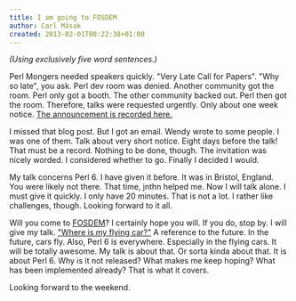 ```yaml
---
title: I am going to FOSDEM
author: Carl Mäsak
created: 2013-02-01T00:22:38+01:00
---
```

*(Using exclusively five word sentences.)*

Perl Mongers needed speakers quickly. "Very Late Call for Papers". "Why so late", you ask. Perl dev room was denied. Another community got the room. Perl only got a booth. The other community backed out. Perl then got the room. Therefore, talks were requested urgently. Only about one week notice. <a href='https://nxadm.wordpress.com/2013/01/25/perlfosdem2013-a-very-late-call-for-papers/'>The announcement is recorded here.</a>

I missed that blog post. But I got an email. Wendy wrote to some people. I was one of them. Talk about very short notice. Eight days before the talk! That must be a record. Nothing to be done, though. The invitation was nicely worded. I considered whether to go. Finally I decided I would.

My talk concerns Perl 6. I have given it before. It was in Bristol, England. You were likely not there. That time, jnthn helped me. Now I will talk alone. I must give it quickly. I only have 20 minutes. That is not a lot. I rather like challenges, though. Looking forward to it all.

Will you come to <a href='https://fosdem.org/2013/'>FOSDEM</a>? I certainly hope you will. If you do, stop by. I will give my talk. <a href='https://fosdem.org/2013/schedule/event/perl6__dude_wheres_my_flying_car/'>"Where is my flying car?"</a> A reference to the future. In the future, cars fly. Also, Perl 6 is everywhere. Especially in the flying cars. It will be totally awesome. My talk is about that. Or sorta kinda about that. It is about Perl 6. Why is it not released? What makes me keep hoping? What has been implemented already? That is what it covers.

Looking forward to the weekend.
